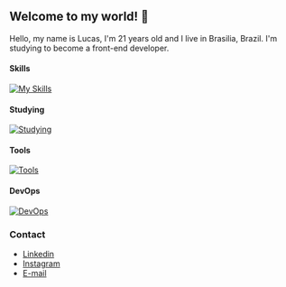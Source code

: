 ## Welcome to my world! 👋

Hello, my name is Lucas, I'm 21 years old and I live in Brasilia, Brazil. I'm studying to become a front-end developer.

#### Skills
[![My Skills](https://skillicons.dev/icons?i=js,html,css,tailwind,bootstrap)](https://skillicons.dev)

#### Studying
[![Studying](https://skillicons.dev/icons?i=ts,react,svelte,vuejs,nodejs,mysql)](https://skillicons.dev)

#### Tools
[![Tools](https://skillicons.dev/icons?i=ps,figma,vscode)](https://skillicons.dev)

#### DevOps
[![DevOps](https://skillicons.dev/icons?i=github,git)](https://skillicons.dev)

### Contact
- <a href="https://www.linkedin.com/in/lucas-daher-b797b02a7">Linkedin</a>
- <a href="https://www.instagram.com/lucasdaher.dev">Instagram</a>
- <a href="mailto:contato@lucasdaher.com">E-mail</a>
